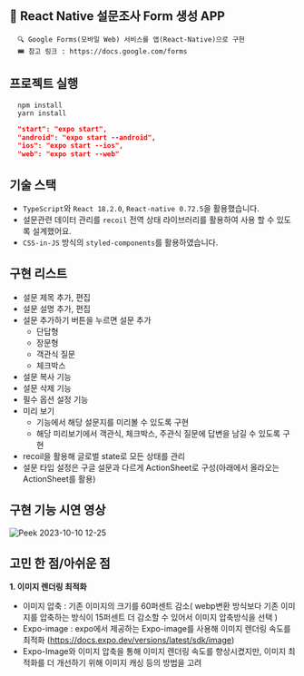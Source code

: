 ## 📖 React Native 설문조사 Form 생성 APP

```
  🔍 Google Forms(모바일 Web) 서비스를 앱(React-Native)으로 구현
  🎟 참고 링크 : https://docs.google.com/forms
```

## 프로젝트 실행

```text
  npm install
  yarn install
```

```json
  "start": "expo start",
  "android": "expo start --android",
  "ios": "expo start --ios",
  "web": "expo start --web"
```

## 기술 스택

- `TypeScript`와 `React 18.2.0`, `React-native 0.72.5`을 활용했습니다.
- 설문관련 데이터 관리를 `recoil` 전역 상태 라이브러리를 활용하여 사용 할 수 있도록 설계했어요.
- `CSS-in-JS` 방식의 `styled-components`를 활용하였습니다.

## 구현 리스트

- 설문 제목 추가, 편집
- 설문 설명 추가, 편집
- 설문 추가하기 버튼을 누르면 설문 추가
    - 단답형
    - 장문형
    - 객관식 질문
    - 체크박스
- 설문 복사 기능
- 설문 삭제 기능
- 필수 옵션 설정 기능
- 미리 보기
    - 기능에서 해당 설문지를 미리볼 수 있도록 구현
    - 해당 미리보기에서 객관식, 체크박스, 주관식 질문에 답변을 남길 수 있도록 구현
- recoil을 활용해 글로벌 state로 모든 상태를 관리
- 설문 타입 설정은 구글 설문과 다르게 ActionSheet로 구성(아래에서 올라오는 ActionSheet를 활용)

## 구현 기능 시연 영상

![Peek 2023-10-10 12-25](https://github.com/mrpumpkin98/Frontend-Study/assets/114569429/c37a4174-33e6-4d89-8a78-155d6af0ae48)

## 고민 한 점/아쉬운 점

**1. 이미지 렌더링 최적화**
   - 이미지 압축 : 기존 이미지의 크기를 60퍼센트 감소( webp변환 방식보다 기존 이미지를 압축하는 방식이 15퍼센트 더 감소할 수 있어서 이미지 압축방식을 선택 )
   - Expo-image : expo에서 제공하는 Expo-image를 사용해 이미지 렌더링 속도를 최적화 (https://docs.expo.dev/versions/latest/sdk/image)
   - Expo-Image와 이미지 압축을 통해 이미지 렌더링 속도를 향상시켰지만, 이미지 최적화를 더 개선하기 위해 이미지 캐싱 등의 방법을 고려
